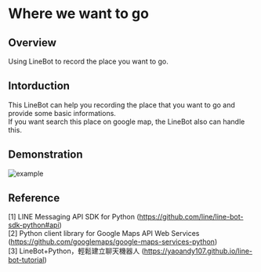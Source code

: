 # Where we want to go


## Overview

Using LineBot to record the place you want to go.


## Intorduction

This LineBot can help you recording the place that you want to go and provide some basic informations.  
If you want search this place on google map, the LineBot also can handle this.


## Demonstration

![example](https://github.com/kctoayo88/wherewewanttogo/blob/master/readme/example.jpg)


## Reference

[1] LINE Messaging API SDK for Python (https://github.com/line/line-bot-sdk-python#api)  
[2] Python client library for Google Maps API Web Services (https://github.com/googlemaps/google-maps-services-python)  
[3] LineBot+Python，輕鬆建立聊天機器人 (https://yaoandy107.github.io/line-bot-tutorial)  

